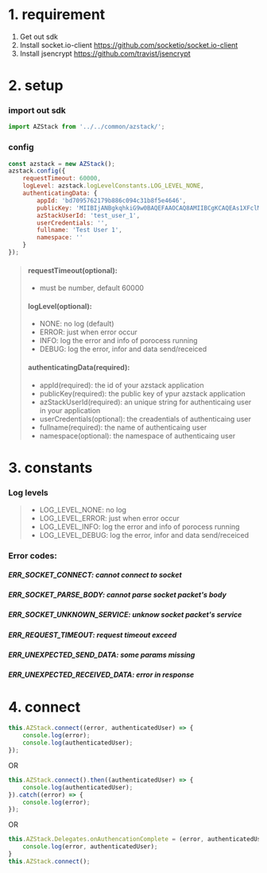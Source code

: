 
# 1. requirement 

1. Get out sdk
2. Install socket.io-client https://github.com/socketio/socket.io-client
3. Install jsencrypt https://github.com/travist/jsencrypt

# 2. setup 

### import out sdk 

```javascript 
import AZStack from '../../common/azstack/';
```

### config 

```javascript 
const azstack = new AZStack();
azstack.config({
    requestTimeout: 60000,
    logLevel: azstack.logLevelConstants.LOG_LEVEL_NONE,
    authenticatingData: {
        appId: 'bd7095762179b886c094c31b8f5e4646',
        publicKey: 'MIIBIjANBgkqhkiG9w0BAQEFAAOCAQ8AMIIBCgKCAQEAs1XFclMmD+l83OY3oOqN2a4JH4PkFvi9O/SOAnASmgfjXliWm7XeVMHeTfNKWKcEZKzWp8rFdwVlO5dXqKquLmcmnr4gb+yvakXNnRm6z135BQDQKCAvrDyEuzr31mmtk935+Yxms8Lfiuxmi5hWZszfTyJDBp2xokeOXbDLjqhunMO3wfxs+lao0qxWxfk4Eb0847/3sY+Zt7hMIceZEYhg7rwdnkl+zNJusPnWYFsf5povE1/qke+KCAL5z2Xte7xcpSv3b29Tl5W4iMfGOqh4ikytfRL/OTRXH3U0wuLuxSDsD7Lms0foAEPCdRJzbGnoNmsV/ongwKRrONitFQIDAQAB',
        azStackUserId: 'test_user_1',
        userCredentials: '',
        fullname: 'Test User 1',
        namespace: ''
    }
});
```

> #### requestTimeout(optional):
> - must be number, default 60000
> #### logLevel(optional):
> - NONE: no log (default)
> - ERROR: just when error occur
> - INFO: log the error and info of porocess running
> - DEBUG: log the error, infor and data send/receiced
> #### authenticatingData(required):
> - appId(required): the id of your azstack application
> - publicKey(required): the public key of ypur azstack application
> - azStackUserId(required): an unique string for authenticaing user in your application
> - userCredentials(optional): the creadentials of authenticaing user
> - fullname(required): the name of authenticaing user
> - namespace(optional): the namespace of authenticaing user

# 3. constants

### Log levels

> - LOG_LEVEL_NONE: no log
> - LOG_LEVEL_ERROR: just when error occur
> - LOG_LEVEL_INFO: log the error and info of porocess running
> - LOG_LEVEL_DEBUG: log the error, infor and data send/receiced

### Error codes:

##### ERR_SOCKET_CONNECT: cannot connect to socket
##### ERR_SOCKET_PARSE_BODY: cannot parse socket packet's body
##### ERR_SOCKET_UNKNOWN_SERVICE: unknow socket packet's service
##### ERR_REQUEST_TIMEOUT: request timeout exceed
##### ERR_UNEXPECTED_SEND_DATA: some params missing
##### ERR_UNEXPECTED_RECEIVED_DATA: error in response

# 4. connect 

```javascript 
this.AZStack.connect((error, authenticatedUser) => {
    console.log(error);
    console.log(authenticatedUser);
});
```

OR

```javascript 
this.AZStack.connect().then((authenticatedUser) => {
    console.log(authenticatedUser);
}).catch((error) => {
    console.log(error);
});
```

OR

```javascript 
this.AZStack.Delegates.onAuthencationComplete = (error, authenticatedUser) => {
    console.log(error, authenticatedUser);
}
this.AZStack.connect();
```